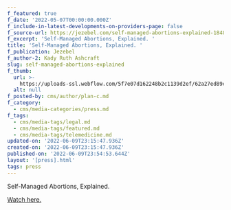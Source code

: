 ```yaml
---
f_featured: true
f_date: '2022-05-07T00:00:00.000Z'
f_include-in-latest-developments-on-providers-page: false
f_source-url: https://jezebel.com/self-managed-abortions-explained-1848988731
f_excerpt: 'Self-Managed Abortions, Explained. '
title: 'Self-Managed Abortions, Explained. '
f_publication: Jezebel
f_author-2: Kady Ruth Ashcraft
slug: self-managed-abortions-explained
f_thumb:
  url: >-
    https://uploads-ssl.webflow.com/5f7e07d162248b2c1139d2ef/62a27ed89cf3c1786f24ba4c_Screen%20Shot%202022-06-09%20at%204.14.28%20PM.png
  alt: null
f_posted-by: cms/author/plan-c.md
f_category:
  - cms/media-categories/press.md
f_tags:
  - cms/media-tags/legal.md
  - cms/media-tags/featured.md
  - cms/media-tags/telemedicine.md
updated-on: '2022-06-09T23:15:47.936Z'
created-on: '2022-06-09T23:15:47.936Z'
published-on: '2022-06-09T23:54:53.644Z'
layout: '[press].html'
tags: press
---
```


Self-Managed Abortions, Explained.

[Watch here.](https://jezebel.com/self-managed-abortions-explained-1848988731)
